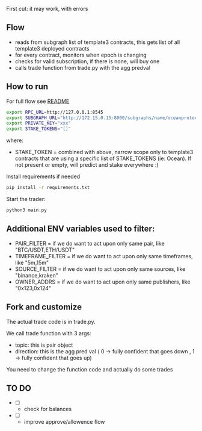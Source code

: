 First cut: it may work, with errors

## Flow
- reads from subgraph list of template3 contracts, this gets list of all template3 deployed contracts
- for every contract, monitors when epoch is changing
- checks for valid subscription, if there is none, will buy one
- calls trade function from trade.py with the agg predval


## How to run

For full flow see [README](https://github.com/oceanprotocol/pdr-trueval/blob/main/README_local_full_flow.md)

```bash
export RPC_URL=http://127.0.0.1:8545
export SUBGRAPH_URL="http://172.15.0.15:8000/subgraphs/name/oceanprotocol/ocean-subgraph"
export PRIVATE_KEY="xxx"
export STAKE_TOKENS="[]"
```
where:
  - STAKE_TOKEN = combined with above, narrow scope only to template3 contracts that are using a specific list of STAKE_TOKENS (ie: Ocean). If not present or empty, will predict and stake everywhere :)

Install requirements if needed
```bash
pip install -r requirements.txt
```

Start the trader:
```bash
python3 main.py
```

## Additional ENV variables used to filter:

 - PAIR_FILTER = if we do want to act upon only same pair, like  "BTC/USDT,ETH/USDT"
 - TIMEFRAME_FILTER = if we do want to act upon only same timeframes, like  "5m,15m"
 - SOURCE_FILTER = if we do want to act upon only same sources, like  "binance,kraken"
 - OWNER_ADDRS = if we do want to act upon only same publishers, like  "0x123,0x124"

## Fork and customize
  The actual trade code is in trade.py.

  We call trade function with 3 args:
   - topic:  this is pair object
   - direction:  this is the agg pred val  ( 0 -> fully confident that goes down , 1 -> fully confident that goes up)


  You need to change the function code and actually do some trades

## TO DO
  - [ ]  - check for balances
  - [ ]  - improve approve/allowence flow
